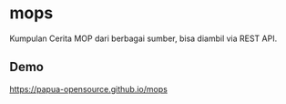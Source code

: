 # mops
Kumpulan Cerita MOP dari berbagai sumber, bisa diambil via REST API.

## Demo
https://papua-opensource.github.io/mops
